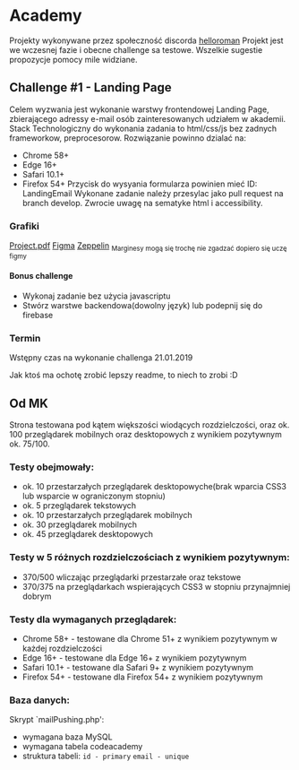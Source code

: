 # Academy
Projekty wykonywane przez społeczność discorda
[helloroman](https://discordapp.com/invite/VTyJc9N)
Projekt jest we wczesnej fazie i obecne challenge sa testowe. Wszelkie sugestie propozycje pomocy mile widziane.

## Challenge #1 - Landing Page
Celem wyzwania jest wykonanie warstwy frontendowej Landing Page, zbierającego adressy e-mail osób zainteresowanych udziałem w akademii.
Stack Technologiczny do wykonania zadania to html/css/js bez zadnych frameworkow, preprocesorow.
Rozwiązanie powinno dzialać na:
* Chrome 58+
* Edge  16+
* Safari 10.1+
* Firefox 54+
Przycisk do wysyania formularza powinien mieć ID: LandingEmail
Wykonane zadanie należy przesylac jako pull request na branch develop.
Zwrocie uwagę na sematyke html i accessibility.

### Grafiki
[Project.pdf](/assets/Layout.pdf})
[Figma](https://www.figma.com/file/gCTf2Ux96ETR0DMxr6T2m039/LandingPage?node-id=1%3A13)
[Zeppelin](https://zpl.io/boKzeQv)
<sub> Marginesy mogą się trochę nie zgadzać dopiero się uczę figmy</sub>
#### Bonus challenge
* Wykonaj zadanie bez użycia javascriptu
* Stwórz warstwe backendowa(dowolny język) lub podepnij się do firebase
### Termin
Wstępny czas na wykonanie challenga 21.01.2019


Jak ktoś ma ochotę zrobić lepszy readme, to niech to zrobi :D

## Od MK

Strona testowana pod kątem większości wiodących rozdzielczości, oraz ok. 100 przeglądarek mobilnych oraz desktopowych z wynikiem pozytywnym ok. 75/100.
### Testy obejmowały:
* ok. 10 przestarzałych przeglądarek desktopowyche(brak wparcia CSS3 lub wsparcie w ograniczonym stopniu)
* ok. 5 przeglądarek tekstowych
* ok. 10 przestarzałych przeglądarek mobilnych
* ok. 30 przeglądarek mobilnych
* ok. 45 przeglądarek desktopowych

### Testy w 5 różnych rozdzielczościach z wynikiem pozytywnym:
* 370/500 wliczając przeglądarki przestarzałe oraz tekstowe
* 370/375 na przeglądarkach wspierających CSS3 w stopniu przynajmniej dobrym

### Testy dla wymaganych przeglądarek:
* Chrome 58+ - testowane dla Chrome 51+ z wynikiem pozytywnym w każdej rozdzielczości
* Edge  16+ - testowane dla Edge 16+ z wynikiem pozytywnym
* Safari 10.1+ - testowane dla Safari 9+ z wynikiem pozytywnym
* Firefox 54+ - testowane dla Firefox 54+ z wynikiem pozytywnym

### Baza danych:
Skrypt `mailPushing.php':
* wymagana baza MySQL
* wymagana tabela codeacademy
* struktura tabeli:
`id - primary`
`email - unique`

